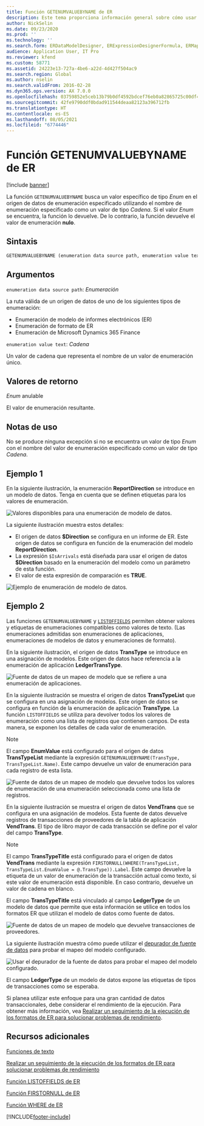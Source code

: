 ```yaml
---
title: Función GETENUMVALUEBYNAME de ER
description: Este tema proporciona información general sobre cómo usar la función GETENUMVALUEBYNAME de informes electrónicos (ER).
author: NickSelin
ms.date: 09/23/2020
ms.prod: ''
ms.technology: ''
ms.search.form: ERDataModelDesigner, ERExpressionDesignerFormula, ERMappedFormatDesigner, ERModelMappingDesigner
audience: Application User, IT Pro
ms.reviewer: kfend
ms.custom: 58771
ms.assetid: 24223e13-727a-4be6-a22d-4d427f504ac9
ms.search.region: Global
ms.author: nselin
ms.search.validFrom: 2016-02-28
ms.dyn365.ops.version: AX 7.0.0
ms.openlocfilehash: 03759852e5ceb13b79b0df4592bdcef76eb0a82865725c00df40b9cc5f786240
ms.sourcegitcommit: 42fe9790ddf0bdad911544deaa82123a396712fb
ms.translationtype: HT
ms.contentlocale: es-ES
ms.lasthandoff: 08/05/2021
ms.locfileid: "6774446"
---
```

# <a name="getenumvaluebyname-er-function"></a>Función GETENUMVALUEBYNAME de ER

[!include [banner](../includes/banner.md)]

La función `GETENUMVALUEBYNAME` busca un valor específico de tipo *Enum* en el origen de datos de enumeración especificado utilizando el nombre de enumeración especificado como un valor de tipo *Cadena*. Si el valor *Enum* se encuentra, la función lo devuelve. De lo contrario, la función devuelve el valor de enumeración **nulo**.

## <a name="syntax"></a>Sintaxis

```vb
GETENUMVALUEBYNAME (enumeration data source path, enumeration value text)
```

## <a name="arguments"></a>Argumentos

`enumeration data source path`: *Enumeración*

La ruta válida de un origen de datos de uno de los siguientes tipos de enumeración:

- Enumeración de modelo de informes electrónicos (ER)
- Enumeración de formato de ER
- Enumeración de Microsoft Dynamics 365 Finance

`enumeration value text`: *Cadena*

Un valor de cadena que representa el nombre de un valor de enumeración único.

## <a name="return-values"></a>Valores de retorno

*Enum* anulable

El valor de enumeración resultante.

## <a name="usage-notes"></a>Notas de uso

No se produce ninguna excepción si no se encuentra un valor de tipo *Enum* con el nombre del valor de enumeración especificado como un valor de tipo *Cadena*.

## <a name="example-1"></a>Ejemplo 1

En la siguiente ilustración, la enumeración **ReportDirection** se introduce en un modelo de datos. Tenga en cuenta que se definen etiquetas para los valores de enumeración.

![Valores disponibles para una enumeración de modelo de datos.](./media/ER-data-model-enumeration-values.PNG)

La siguiente ilustración muestra estos detalles:

- El origen de datos **$Direction** se configura en un informe de ER. Este origen de datos se configura en función de la enumeración del modelo **ReportDirection**.
- La expresión `$IsArrivals` está diseñada para usar el origen de datos **$Direction** basado en la enumeración del modelo como un parámetro de esta función.
- El valor de esta expresión de comparación es **TRUE**.

![Ejemplo de enumeración de modelo de datos.](./media/ER-data-model-enumeration-usage.PNG)

## <a name="example-2"></a>Ejemplo 2

Las funciones `GETENUMVALUEBYNAME` y [`LISTOFFIELDS`](er-functions-list-listoffields.md) permiten obtener valores y etiquetas de enumeraciones compatibles como valores de texto. (Las enumeraciones admitidas son enumeraciones de aplicaciones, enumeraciones de modelos de datos y enumeraciones de formato).

En la siguiente ilustración, el origen de datos **TransType** se introduce en una asignación de modelos. Este origen de datos hace referencia a la enumeración de aplicación **LedgerTransType**.

![Fuente de datos de un mapeo de modelo que se refiere a una enumeración de aplicaciones.](./media/er-functions-text-getenumvaluebyname-example2-1.png)

En la siguiente ilustración se muestra el origen de datos **TransTypeList** que se configura en una asignación de modelos. Este origen de datos se configura en función de la enumeración de aplicación **TransType**. La función `LISTOFFIELDS` se utiliza para devolver todos los valores de enumeración como una lista de registros que contienen campos. De esta manera, se exponen los detalles de cada valor de enumeración.

> [!NOTE]
> El campo **EnumValue** está configurado para el origen de datos **TransTypeList** mediante la expresión `GETENUMVALUEBYNAME(TransType, TransTypeList.Name)`. Este campo devuelve un valor de enumeración para cada registro de esta lista.

![Fuente de datos de un mapeo de modelo que devuelve todos los valores de enumeración de una enumeración seleccionada como una lista de registros.](./media/er-functions-text-getenumvaluebyname-example2-2.png)

En la siguiente ilustración se muestra el origen de datos **VendTrans** que se configura en una asignación de modelos. Esta fuente de datos devuelve registros de transacciones de proveedores de la tabla de aplicación **VendTrans**. El tipo de libro mayor de cada transacción se define por el valor del campo **TransType**.

> [!NOTE]
> El campo **TransTypeTitle** está configurado para el origen de datos **VendTrans** mediante la expresión `FIRSTORNULL(WHERE(TransTypeList, TransTypeList.EnumValue = @.TransType)).Label`. Este campo devuelve la etiqueta de un valor de enumeración de la transacción actual como texto, si este valor de enumeración está disponible. En caso contrario, devuelve un valor de cadena en blanco.
>
> El campo **TransTypeTitle** está vinculado al campo **LedgerType** de un modelo de datos que permite que esta información se utilice en todos los formatos ER que utilizan el modelo de datos como fuente de datos.

![Fuente de datos de un mapeo de modelo que devuelve transacciones de proveedores.](./media/er-functions-text-getenumvaluebyname-example2-3.png)

La siguiente ilustración muestra cómo puede utilizar el [depurador de fuente de datos](er-debug-data-sources.md) para probar el mapeo del modelo configurado.

![Usar el depurador de la fuente de datos para probar el mapeo del modelo configurado.](./media/er-functions-text-getenumvaluebyname-example2-4.gif)

El campo **LedgerType** de un modelo de datos expone las etiquetas de tipos de transacciones como se esperaba.

Si planea utilizar este enfoque para una gran cantidad de datos transaccionales, debe considerar el rendimiento de la ejecución. Para obtener más información, vea [Realizar un seguimiento de la ejecución de los formatos de ER para solucionar problemas de rendimiento](trace-execution-er-troubleshoot-perf.md).

## <a name="additional-resources"></a>Recursos adicionales

[Funciones de texto](er-functions-category-text.md)

[Realizar un seguimiento de la ejecución de los formatos de ER para solucionar problemas de rendimiento](trace-execution-er-troubleshoot-perf.md)

[Función LISTOFFIELDS de ER](er-functions-list-listoffields.md)

[Función FIRSTORNULL de ER](er-functions-list-firstornull.md)

[Función WHERE de ER](er-functions-list-where.md)


[!INCLUDE[footer-include](../../../includes/footer-banner.md)]